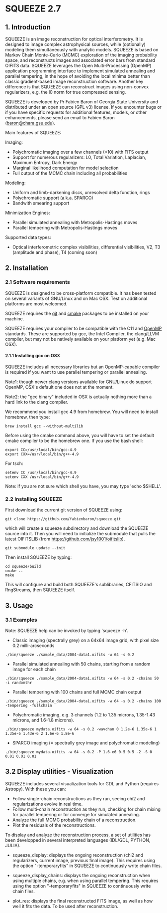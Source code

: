 # SQUEEZE 2.7

## 1. Introduction
SQUEEZE is an image reconstruction for optical interferometry. It is designed to image complex astrophysical sources, while (optionally) modeling them simultaneously with analytic models. SQUEEZE is based on Markov Chain Monte-Carlo (MCMC) exploration of the imaging probability space, and reconstructs images and associated error bars from standard OIFITS data. SQUEEZE leverages the Open Multi-Processing (OpenMP) application programming interface to implement simulated annealing and parallel tempering, in the hope of avoiding the local minima better than classic gradient-based image reconstruction software. Another key difference is that SQUEEZE can reconstruct images using non-convex regularizers, e.g. the l0 norm for true compressed sensing.

SQUEEZE is developed by Pr Fabien Baron of Georgia State University and distributed under an open source (GPL v3) license. If you encounter bugs or if you have specific requests for additional features, models, or other enhancements, please send an email to Fabien Baron (baron@chara.gsu.edu).

Main features of SQUEEZE:

Imaging:

*    Polychromatic imaging over a few channels (<10) with FITS output
*    Support for numerous regularizers: L0, Total Variation, Laplacian, Maximum Entropy, Dark Energy
*    Marginal likelihood computation for model selection
*    Full output of the MCMC chain including all probabilities

Modeling:
*    Uniform and limb-darkening discs, unresolved delta function, rings
*    Polychromatic support (a.k.a. SPARCO)
*    Bandwith smearing support

Minimization Engines:

*    Parallel simulated annealing with Metropolis-Hastings moves
*    Parallel tempering with Metropolis-Hastings moves

Supported data types:

*   Optical interferometric complex visibilities, differential visibilities, V2, T3 (amplitude and phase), T4 (coming soon)

## 2. Installation

### 2.1 Software requirements

SQUEEZE is designed to be cross-platform compatible. It has been
tested on several variants of GNU/Linux and on Mac OSX. Test on
additional platforms are most welcomed.

SQUEEZE requires the [git](http://git-scm.com) and [cmake](http://www.cmake.org) packages to be installed on your machine.

SQUEEZE requires your compiler to be compatible with the C11 and
[OpenMP](http://openmp.org) standards. These are supported by gcc, the
Intel Compiler, the clang/LLVM compiler, but may not be natively
available on your platform yet (e.g. Mac OSX).

#### 2.1.1 Installing gcc on OSX

SQUEEZE includes all necessary libraries but an OpenMP-capable
compiler is required if you want to use parallel tempering or parallel
annealing.

Note1: though newer clang versions available for GNU/Linux do support OpenMP, OSX's default one does not at the moment.

Note2: the "gcc binary" included in OSX is actually nothing more than a hard link to the clang compiler.

We recommend you install gcc 4.9 from homebrew. You will need to install homebrew, then type:
```
brew install gcc --without-multilib
```

Before using the cmake command above, you will have to set the default
cmake compiler to be the homebrew one.
If you use the bash shell:
```
export CC=/usr/local/bin/gcc-4.9
export CXX=/usr/local/bin/g++-4.9
```
For tsch:
```
setenv CC /usr/local/bin/gcc-4.9
setenv CXX /usr/local/bin/g++-4.9
```

Note: if you are not sure which shell you have, you may type 'echo $SHELL'.

### 2.2 Installing SQUEEZE

First download the current git version of SQUEEZE using:
```
git clone https://github.com/fabienbaron/squeeze.git
```
which will create a squeeze subdirectory and download the SQUEEZE source into it. Then you will need to initialize the submodule that pulls the latest OIFITSLIB (from https://github.com/jsy1001/oifitslib).
```
git submodule update --init
```


Then install SQUEEZE by typing:
```
cd squeeze/build
cmake ..
make
```
This will configure and build both SQUEEZE's sublibraries, CFITSIO and RngStreams, then SQUEEZE itself.

## 3. Usage

### 3.1 Examples

Note: SQUEEZE help can be invoked by typing 'squeeze -h'.

*    Classic imaging (spectrally grey) on a 64x64 image grid, with pixel size 0.2 milli-arcseconds
```
./bin/squeeze ./sample_data/2004-data1.oifits -w 64 -s 0.2
```
*    Parallel simulated annealing with 50 chains, starting from a random image for each chain
```
./bin/squeeze ./sample_data/2004-data1.oifits -w 64 -s 0.2 -chains 50 -i randomthr
```
*    Parallel tempering with 100 chains and full MCMC chain output
```
./bin/squeeze ./sample_data/2004-data1.oifits -w 64 -s 0.2 -chains 100 -tempering -fullchain
```
*    Polychromatic imaging, e.g. 3 channels (1.2 to 1.35 microns, 1.35-1.43 microns, and 1.6-1.8 microns).
```
./bin/squeeze mydata.oifits -w 64 -s 0.2 -wavchan 0 1.2e-6 1.35e-6 1 1.35e-6 1.43e-6 2 1.6e-6 1.8e-6
```
*    SPARCO imaging (= spectrally grey image and polychromatic modeling)
```
./bin/squeeze mydata.oifits -w 64 -s 0.2 -P 1.6-e6 0.5 0.5 -2 -S 0 0.01 0.01 0.01
```

## 3.2 Display utilities - Visualization

SQUEEZE includes several visualization tools for GDL and Python (requires Astropy). With these you can:

* Follow single-chain reconstructions as they run, seeing chi2 and regularizations evolve in real time.
* Follow multi-chain reconstruction as they run, checking for chain mixing for parallel tempering or for converge for simulated annealing.
* Analyze the full MCMC probability chain of a reconstruction.
* Plot the residuals of the reconstructions.

To display and analyze the reconstruction process, a set of utilities
has been developped in several interpreted languages (IDL/GDL, PYTHON, JULIA).

* squeeze_display: displays the ongoing reconstruction (chi2 and regularizers,
current image, previous final image). This requires using the option "-temporaryfits" in SQUEEZE to continuously write chain files.

* squeeze_display_chains: displays the ongoing reconstruction when using multiple
chains, e.g. when using parallel tempering. This requires using the option "-temporaryfits" in SQUEEZE to continuously write chain files.

* plot_res: displays the final reconstructed FITS image, as well as how well
it fits the data. To be used after reconstruction.
